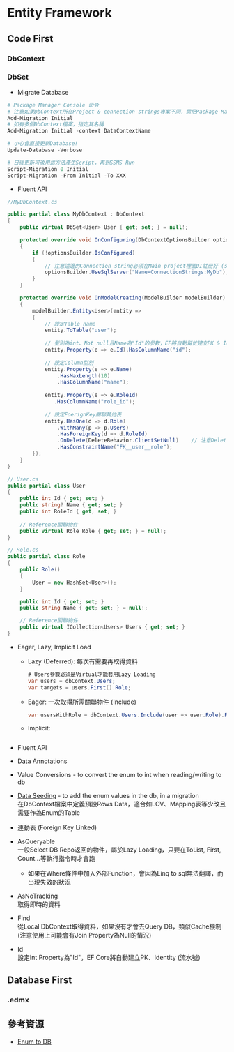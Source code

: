 # Entity Framework

## Code First

### DbContext

### DbSet

* Migrate Database

```PowerShell
# Package Manager Console 命令
# 注意如果DbContext所在Project & connection strings專案不同，需把Package Manager Console 右上角的Default Project改為DbContext所在Project，並且手動指定Connection Strings
Add-Migration Initial
# 如有多個DbContext檔案，指定其名稱
Add-Migration Initial -context DataContextName

# 小心會直接更新Database!
Update-Database -Verbose

# 日後更新可改用這方法產生Script，再到SSMS Run
Script-Migration 0 Initial
Script-Migration -From Initial -To XXX
```

* Fluent API

```C#
//MyDbContext.cs

public partial class MyDbContext : DbContext
{
    public virtual DbSet<User> User { get; set; } = null!;

    protected override void OnConfiguring(DbContextOptionsBuilder optionsBuilder)
    {
        if (!optionsBuilder.IsConfigured)
        {
            // 注意這邊的Connection string必須在Main project裡面DI註冊好 (services.AddDbContext)
            optionsBuilder.UseSqlServer("Name=ConnectionStrings:MyDb");
        }
    }

    protected override void OnModelCreating(ModelBuilder modelBuilder)
    {
        modelBuilder.Entity<User>(entity =>
        {
            // 設定Table name
            entity.ToTable("user");
            
            // 型別為int、Not null且Name為"Id"的參數，EF將自動幫忙建立PK & Identity (流水號)
            entity.Property(e => e.Id).HasColumnName("id");
            
            // 設定Column型別
            entity.Property(e => e.Name)
                .HasMaxLength(10)
                .HasColumnName("name");
            
            entity.Property(e => e.RoleId)
               .HasColumnName("role_id");
            
            // 設定FoerignKey關聯其他表
            entity.HasOne(d => d.Role)
                .WithMany(p => p.Users)
                .HasForeignKey(d => d.RoleId)
                .OnDelete(DeleteBehavior.ClientSetNull)    // 注意Delete資料的行為限制
                .HasConstraintName("FK__user__role");
        });
    }
}
```

```C#
// User.cs
public partial class User
{
    public int Id { get; set; }
    public string? Name { get; set; }
    public int RoleId { get; set; }
    
    // Reference關聯物件
    public virtual Role Role { get; set; } = null!;
}

// Role.cs
public partial class Role
{
    public Role()
    {
        User = new HashSet<User>();
    }

    public int Id { get; set; }
    public string Name { get; set; } = null!;

    // Reference關聯物件
    public virtual ICollection<Users> Users { get; set; }
}
```

* Eager, Lazy, Implicit Load
  * Lazy (Deferred): 每次有需要再取得資料
  
    ```C#
    # Users參數必須是Virtual才能套用Lazy Loading
    var users = dbContext.Users;
    var targets = users.First().Role;
    ```

  * Eager: 一次取得所需關聯物件 (Include)
  
    ```C#
    var usersWithRole = dbContext.Users.Include(user => user.Role).First();
    ```

  * Implicit: 
  
    ```C#

    ```


* Fluent API
* Data Annotations

* Value Conversions - to convert the enum to int when reading/writing to db
* [Data Seeding](https://docs.microsoft.com/en-us/ef/core/modeling/data-seeding) - to add the enum values in the db, in a migration </br>
在DbContext檔案中定義預設Rows Data，適合如LOV、Mapping表等少改且需要作為Enum的Table

* 連動表 (Foreign Key Linked)

* AsQueryable </br>
  一般Select DB Repo返回的物件，屬於Lazy Loading，只要在ToList, First, Count...等執行指令時才會跑
  * 如果在Where條件中加入外部Function，會因為Linq to sql無法翻譯，而出現失效的狀況
* AsNoTracking </br>
  取得即時的資料

* Find </br>
  從Local DbContext取得資料，如果沒有才會去Query DB，類似Cache機制 (注意使用上可能會有Join Property為Null的情況)

   
* Id </br>
  設定Int Property為"Id"，EF Core將自動建立PK、Identity (流水號)

## Database First

### .edmx


## 參考資源
* [Enum to DB](https://stackoverflow.com/questions/50375357/how-to-create-a-table-corresponding-to-enum-in-ef-core-code-first)